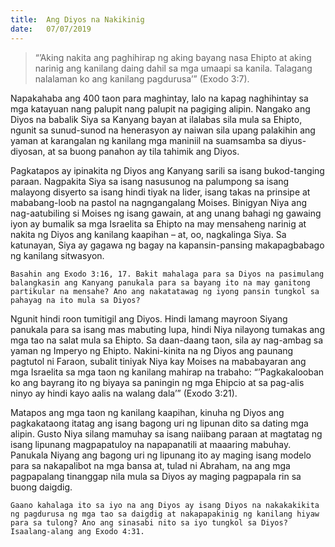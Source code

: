 ```yaml
---
title:  Ang Diyos na Nakikinig
date:   07/07/2019
---
```


> <p></p>
> “’Aking nakita ang paghihirap ng aking bayang nasa Ehipto at aking narinig ang kanilang daing dahil sa mga umaapi sa kanila. Talagang nalalaman ko ang kanilang pagdurusa’” (Exodo 3:7).

Napakahaba ang 400 taon para maghintay, lalo na kapag naghihintay sa mga katayuan nang palupit nang palupit na pagiging alipin. Nangako ang Diyos na babalik Siya sa Kanyang bayan at ilalabas sila mula sa Ehipto, ngunit sa sunud-sunod na henerasyon ay naiwan sila upang palakihin ang yaman at karangalan ng kanilang mga maniniil na suamsamba sa diyus-diyosan, at sa buong panahon ay tila tahimik ang Diyos.

Pagkatapos ay ipinakita ng Diyos ang Kanyang sarili sa isang bukod-tanging paraan. Nagpakita Siya sa isang nasusunog na palumpong sa isang malayong disyerto sa isang hindi tiyak na lider, isang takas na prinsipe at mababang-loob na pastol na nagngangalang Moises. Binigyan Niya ang nag-aatubiling si Moises ng isang gawain, at ang unang bahagi ng gawaing iyon ay bumalik sa mga Israelita sa Ehipto na may mensaheng narinig at nakita ng Diyos ang kanilang kaapihan – at, oo, nagkalinga Siya. Sa katunayan, Siya ay gagawa ng bagay na kapansin-pansing makapagbabago ng kanilang sitwasyon.

`Basahin ang Exodo 3:16, 17. Bakit mahalaga para sa Diyos na pasimulang balangkasin ang Kanyang panukala para sa bayang ito na may ganitong partikular na mensahe? Ano ang nakatatawag ng iyong pansin tungkol sa pahayag na ito mula sa Diyos?`

Ngunit hindi roon tumitigil ang Diyos. Hindi lamang mayroon Siyang panukala para sa isang mas mabuting lupa, hindi Niya nilayong tumakas ang mga tao na salat mula sa Ehipto. Sa daan-daang taon, sila ay nag-ambag sa yaman ng Imperyo ng Ehipto. Nakini-kinita na ng Diyos ang paunang pagtutol ni Faraon, subalit tiniyak Niya kay Moises na mababayaran ang mga Israelita sa mga taon ng kanilang mahirap na trabaho: “’Pagkakalooban ko ang bayrang ito ng biyaya sa paningin ng mga Ehipcio at sa pag-alis ninyo ay hindi kayo aalis na walang dala’” (Exodo 3:21).

Matapos ang mga taon ng kanilang kaapihan, kinuha ng Diyos ang pagkakataong itatag ang isang bagong uri ng lipunan dito sa dating mga alipin. Gusto Niya silang mamuhay sa isang naiibang paraan at magtatag ng isang lipunang magpapatuloy na napapanatili at maaaring mabuhay. Panukala Niyang ang bagong uri ng lipunang ito ay maging isang modelo para sa nakapalibot na mga bansa at, tulad ni Abraham, na ang mga pagpapalang tinanggap nila mula sa Diyos ay maging pagpapala rin sa buong daigdig.

`Gaano kahalaga ito sa iyo na ang Diyos ay isang Diyos na nakakakikita ng pagdurusa ng mga tao sa daigdig at nakapapakinig ng kanilang hiyaw para sa tulong? Ano ang sinasabi nito sa iyo tungkol sa Diyos? Isaalang-alang ang Exodo 4:31.`